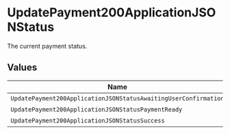 # UpdatePayment200ApplicationJSONStatus

The current payment status.


## Values

| Name                                                            | Value                                                           |
| --------------------------------------------------------------- | --------------------------------------------------------------- |
| `UpdatePayment200ApplicationJSONStatusAwaitingUserConfirmation` | awaiting_user_confirmation                                      |
| `UpdatePayment200ApplicationJSONStatusPaymentReady`             | payment_ready                                                   |
| `UpdatePayment200ApplicationJSONStatusSuccess`                  | success                                                         |